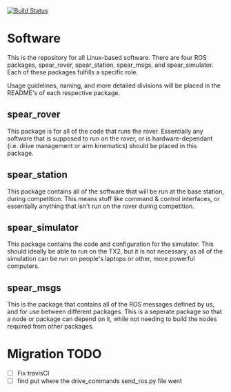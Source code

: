 [![Build Status](https://travis-ci.com/UofA-SPEAR/software.svg?branch=master)](https://travis-ci.com/UofA-SPEAR/software)

# Software

This is the repository for all Linux-based software.
There are four ROS packages, spear_rover, spear_station, spear_msgs,
and spear_simulator. Each of these packages fulfills a specific role.

Usage guidelines, naming, and more detailed divisions will be placed in the README's of each
respective package.

## spear_rover ##

This package is for all of the code that runs the rover. Essentially
any software that is supposed to run on the rover, or is hardware-dependant
(i.e. drive management or arm kinematics) should be placed in this package.

## spear_station ##

This package contains all of the software that will be run at the base station, during competition.
This means stuff like command & control interfaces, or essentially anything that isn't run on the rover
during competition.

## spear_simulator ##

This package contains the code and configuration for the simulator. This should ideally be
able to run on the TX2, but it is not necessary, as all of the simulation can be run on people's
laptops or other, more powerful computers.

## spear_msgs ##

This is the package that contains all of the ROS messages defined by us, and for use between different packages.
This is a seperate package so that a node or package can depend on it, while not needing to build the nodes
required from other packages.

# Migration TODO

- [ ] Fix travisCI
- [ ] find put where the drive_commands send_ros.py file went

